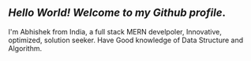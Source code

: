 ##  *Hello World! Welcome to my Github profile*.

I'm Abhishek from India, a full stack MERN develpoler, Innovative, optimized, solution seeker. Have Good knowledge of Data Structure and Algorithm.